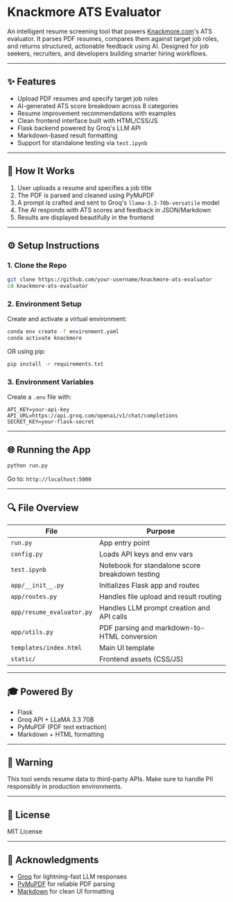 # Knackmore ATS Evaluator

An intelligent resume screening tool that powers [Knackmore.com](https://www.knackmore.com/)'s ATS evaluator. It parses PDF resumes, compares them against target job roles, and returns structured, actionable feedback using AI. Designed for job seekers, recruiters, and developers building smarter hiring workflows.

---

## ✨ Features

* Upload PDF resumes and specify target job roles
* AI-generated ATS score breakdown across 8 categories
* Resume improvement recommendations with examples
* Clean frontend interface built with HTML/CSS/JS
* Flask backend powered by Groq's LLM API
* Markdown-based result formatting
* Support for standalone testing via `test.ipynb`

---

## 🚀 How It Works

1. User uploads a resume and specifies a job title
2. The PDF is parsed and cleaned using PyMuPDF
3. A prompt is crafted and sent to Groq's `llama-3.3-70b-versatile` model
4. The AI responds with ATS scores and feedback in JSON/Markdown
5. Results are displayed beautifully in the frontend

---

## ⚙️ Setup Instructions

### 1. Clone the Repo

```bash
git clone https://github.com/your-username/knackmore-ats-evaluator
cd knackmore-ats-evaluator
```

### 2. Environment Setup

Create and activate a virtual environment:

```bash
conda env create -f environment.yaml
conda activate knackmore
```

OR using pip:

```bash
pip install -r requirements.txt
```

### 3. Environment Variables

Create a `.env` file with:

```env
API_KEY=your-api-key
API_URL=https://api.groq.com/openai/v1/chat/completions
SECRET_KEY=your-flask-secret
```

---

## 🌐 Running the App

```bash
python run.py
```

Go to: `http://localhost:5000`

---

## 🔍 File Overview

| File                      | Purpose                                         |
| ------------------------- | ----------------------------------------------- |
| `run.py`                  | App entry point                                 |
| `config.py`               | Loads API keys and env vars                     |
| `test.ipynb`              | Notebook for standalone score breakdown testing |
| `app/__init__.py`         | Initializes Flask app and routes                |
| `app/routes.py`           | Handles file upload and result routing          |
| `app/resume_evaluator.py` | Handles LLM prompt creation and API calls       |
| `app/utils.py`            | PDF parsing and markdown-to-HTML conversion     |
| `templates/index.html`    | Main UI template                                |
| `static/`                 | Frontend assets (CSS/JS)                        |

---

## 🎓 Powered By

* Flask
* Groq API + LLaMA 3.3 70B
* PyMuPDF (PDF text extraction)
* Markdown + HTML formatting

---

## 🚨 Warning

This tool sends resume data to third-party APIs. Make sure to handle PII responsibly in production environments.

---

## 💼 License

MIT License

---

## 🙏 Acknowledgments

* [Groq](https://groq.com/) for lightning-fast LLM responses
* [PyMuPDF](https://pymupdf.readthedocs.io/) for reliable PDF parsing
* [Markdown](https://daringfireball.net/projects/markdown/) for clean UI formatting

